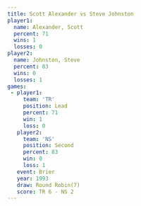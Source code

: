```yaml
---
title: Scott Alexander vs Steve Johnston
player1:                
  name: Alexander, Scott
  percent: 71           
  wins: 1               
  losses: 0             
player2:                
  name: Johnston, Steve 
  percent: 83           
  wins: 0               
  losses: 1             
games:
 - player1:        
     team: 'TR'    
     position: Lead
     percent: 71   
     win: 1        
     loss: 0       
   player2:          
     team: 'NS'      
     position: Second
     percent: 83     
     win: 0          
     loss: 1         
   event: Brier        
   year: 1993          
   draw: Round Robin(7)
   score: TR 6 - NS 2  
---
```

